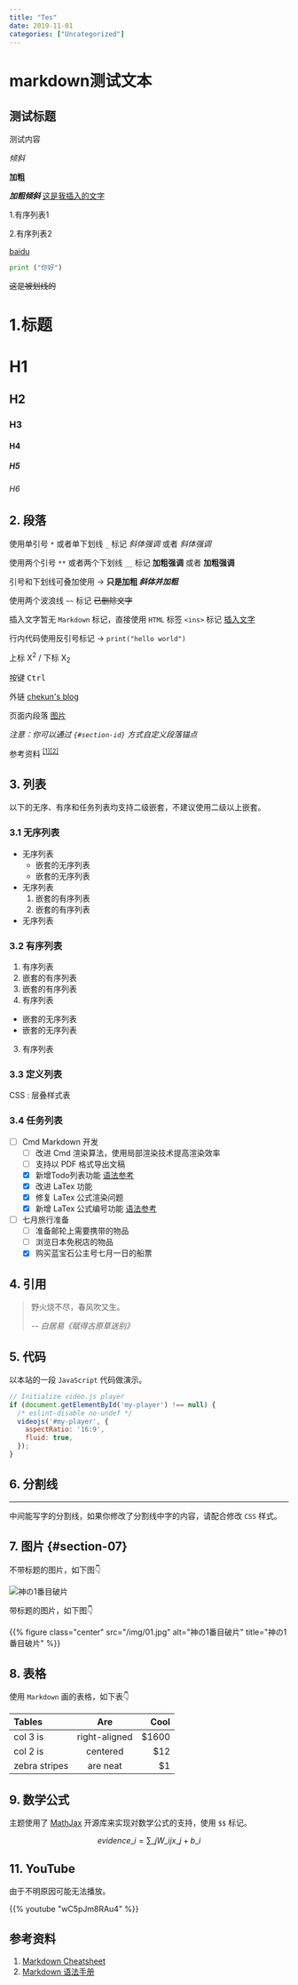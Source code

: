 ```yaml
---
title: "Tes"
date: 2019-11-01
categories: ["Uncategorized"]
---
```


# markdown测试文本  
## 测试标题  

测试内容

*倾斜* 

**加粗**

***加粗倾斜***
<ins>这是我插入的文字</int>

1.有序列表1

2.有序列表2

[baidu](https://www.baidu.com)
```python
print ("你好")
```
~~这是被划线的~~

# 1.标题

# H1
## H2
### H3
#### H4
##### H5
###### H6

## 2. 段落

使用单引号 `*` 或者单下划线 `_` 标记 *斜体强调* 或者 _斜体强调_

使用两个引号 `**` 或者两个下划线 `__` 标记 **加粗强调** 或者 __加粗强调__

引号和下划线可叠加使用 → **只是加粗 _斜体并加粗_**

使用两个波浪线 `~~` 标记 ~~已删除文字~~

插入文字暂无 `Markdown` 标记，直接使用 `HTML` 标签 `<ins>` 标记 <ins>插入文字</ins>

行内代码使用反引号标记 → `print("hello world")`

上标 X<sup>2</sup> / 下标 X<sub>2</sub>

按键 <kbd>Ctrl</kbd>

外链 [chekun's blog](https://chekun.me)

页面内段落 [图片](#section-07)

*注意：你可以通过 `{#section-id}` 方式自定义段落锚点*

参考资料 <sup>[[1]](#ref01)</sup><sup>[[2]](#ref02)</sup>

## 3. 列表

以下的无序、有序和任务列表均支持二级嵌套，不建议使用二级以上嵌套。

### 3.1 无序列表

* 无序列表
  - 嵌套的无序列表
  - 嵌套的无序列表
* 无序列表
  1. 嵌套的有序列表
  2. 嵌套的有序列表
* 无序列表

### 3.2 有序列表

1. 有序列表
  1. 嵌套的有序列表
  2. 嵌套的有序列表
2. 有序列表
  - 嵌套的无序列表
  - 嵌套的无序列表
3. 有序列表

### 3.3 定义列表

CSS
: 层叠样式表

### 3.4 任务列表

- [ ] Cmd Markdown 开发
  - [ ] 改进 Cmd 渲染算法，使用局部渲染技术提高渲染效率
  - [ ] 支持以 PDF 格式导出文稿
  - [x] 新增Todo列表功能 [语法参考](https://github.com/blog/1375-task-lists-in-gfm-issues-pulls-comments)
  - [x] 改进 LaTex 功能
  - [x] 修复 LaTex 公式渲染问题
  - [x] 新增 LaTex 公式编号功能 [语法参考](http://docs.mathjax.org/en/latest/tex.html#tex-eq-numbers)
- [ ] 七月旅行准备
  - [ ] 准备邮轮上需要携带的物品
  - [ ] 浏览日本免税店的物品
  - [x] 购买蓝宝石公主号七月一日的船票

## 4. 引用

> 野火烧不尽，春风吹又生。
>
> <cite>-- 白居易《赋得古原草送别》</cite>

## 5. 代码

以本站的一段 `JavaScript` 代码做演示。

```javascript
// Initialize video.js player
if (document.getElementById('my-player') !== null) {
  /* eslint-disable no-undef */
  videojs('#my-player', {
    aspectRatio: '16:9',
    fluid: true,
  });
}
```

## 6. 分割线

---

中间能写字的分割线，如果你修改了分割线中字的内容，请配合修改 `CSS` 样式。

## 7. 图片 {#section-07}

不带标题的图片，如下图👇

![神の1番目破片](/img/01.jpg "<a href='https://www.pixiv.net/member_illust.php?mode=medium&illust_id=56711268'>神の1番目破片</a>")

带标题的图片，如下图👇

{{% figure class="center" src="/img/01.jpg" alt="神の1番目破片" title="神の1番目破片" %}}

## 8. 表格

使用 `Markdown` 画的表格，如下表👇

| Tables        | Are           | Cool  |
| :------------ |:-------------:| -----:|
| col 3 is      | right-aligned | $1600 |
| col 2 is      | centered      |   $12 |
| zebra stripes | are neat      |    $1 |

## 9. 数学公式

主题使用了 [MathJax](https://www.mathjax.org/) 开源库来实现对数学公式的支持，使用 `$$` 标记。

$$ evidence\_{i}=\sum\_{j}W\_{ij}x\_{j}+b\_{i} $$

## 11. YouTube

由于不明原因可能无法播放。

{{% youtube "wC5pJm8RAu4" %}}

## 参考资料

1. <a id="ref01">[Markdown Cheatsheet](https://github.com/adam-p/markdown-here/wiki/Markdown-Cheatsheet)</a>
2. <a id="ref02">[Markdown 语法手册](https://www.zybuluo.com/EncyKe/note/120103)</a>